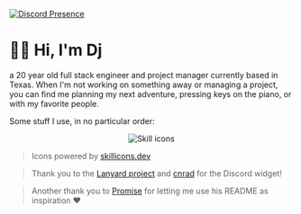 [![Discord Presence](https://lanyard.cnrad.dev/api/194861788926443520?hideStatus=true)](https://djs.place)

# 👋🏽 Hi, I'm Dj

a 20 year old full stack engineer and project manager currently based in Texas. When I'm not working on something away or managing a project, you can find me planning my next adventure, pressing keys on the piano, or with my favorite people. 

Some stuff I use, in no particular order:
<p align="center">
  <picture>
    <source media="(prefers-color-scheme: dark)" srcset="https://skillicons.dev/icons?i=bash%2Ccloudflare%2Ccss%2Cdiscord%2Cbots%2Cdocker%2Cgithub%2Chtml%2Cidea%2Cjava%2Cjs%2Cmysql%2Cnodejs%2Cpostgres%2Cpowershell%2Cprisma%2Cpy%2Craspberrypi%2Creact%2Cregex%2Csupabase%2Ctwitter%2Cts%2Cvite%2Cvscode%2Cworkers&perline=17&theme=dark">
    <source media="(prefers-color-scheme: light)" srcset="https://skillicons.dev/icons?i=bash%2Ccloudflare%2Ccss%2Cdiscord%2Cbots%2Cdocker%2Cgithub%2Chtml%2Cidea%2Cjava%2Cjs%2Cmysql%2Cnodejs%2Cpostgres%2Cpowershell%2Cprisma%2Cpy%2Craspberrypi%2Creact%2Cregex%2Csupabase%2Ctwitter%2Cts%2Cvite%2Cvscode%2Cworkers&perline=17&theme=light">
    <img alt="Skill icons">
  </picture>
</p>

> Icons powered by [skillicons.dev](https://skillicons.dev)

> Thank you to the [Lanyard project](https://github.com/Phineas/lanyard) and [cnrad](https://github.com/cnrad/lanyard-profile-readme) for the Discord widget!

> Another thank you to [Promise](https://github.com/promise/promise/) for letting me use his README as inspiration :heart: